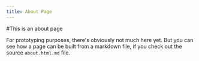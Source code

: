 ```yaml
---
title: About Page
---
```


#This is an about page

For prototyping purposes, there's obviously not much here yet. But you can see how a page can be built from a markdown file, if you check out the source `about.html.md` file.
